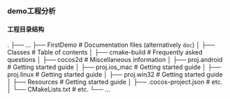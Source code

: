 ### demo工程分析

#### 工程目录结构
.
├── ...
├── FirstDemo               # Documentation files (alternatively `doc`)
│   ├── Classes             # Table of contents
│   ├── cmake-build         # Frequently asked questions
│   ├── cocos2d             # Miscellaneous information
│   ├── proj.android            # Getting started guide
│   ├── proj.ios_mac            # Getting started guide
│   ├── proj.linux            # Getting started guide
│   ├── proj.win32            # Getting started guide
│   ├── Resources            # Getting started guide
│   ├── .cocos-project.json                 # etc.
│   └── CMakeLists.txt                 # etc.
└── ...
